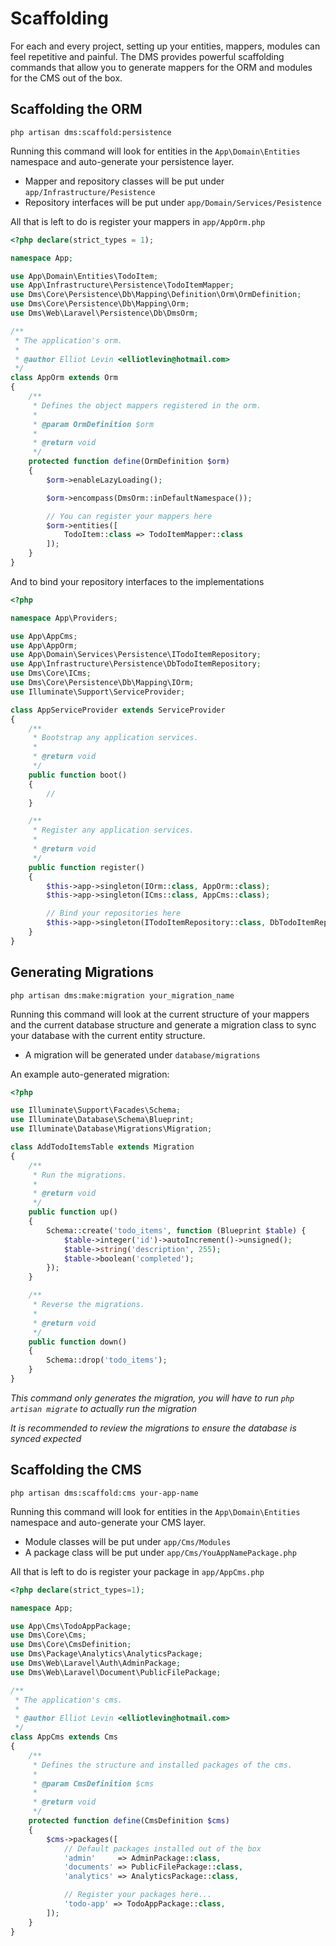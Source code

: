 Scaffolding
===========

For each and every project, setting up your entities, mappers, modules can feel
repetitive and painful. The DMS provides powerful scaffolding commands that
allow you to generate mappers for the ORM and modules for the CMS out of the box.

Scaffolding the ORM
-------------------

```
php artisan dms:scaffold:persistence
```

Running this command will look for entities in the `App\Domain\Entities` namespace
and auto-generate your persistence layer.

 - Mapper and repository classes will be put under `app/Infrastructure/Pesistence`
 - Repository interfaces will be put under `app/Domain/Services/Pesistence`

All that is left to do is register your mappers in `app/AppOrm.php`


```php
<?php declare(strict_types = 1);

namespace App;

use App\Domain\Entities\TodoItem;
use App\Infrastructure\Persistence\TodoItemMapper;
use Dms\Core\Persistence\Db\Mapping\Definition\Orm\OrmDefinition;
use Dms\Core\Persistence\Db\Mapping\Orm;
use Dms\Web\Laravel\Persistence\Db\DmsOrm;

/**
 * The application's orm.
 *
 * @author Elliot Levin <elliotlevin@hotmail.com>
 */
class AppOrm extends Orm
{
    /**
     * Defines the object mappers registered in the orm.
     *
     * @param OrmDefinition $orm
     *
     * @return void
     */
    protected function define(OrmDefinition $orm)
    {
        $orm->enableLazyLoading();

        $orm->encompass(DmsOrm::inDefaultNamespace());

        // You can register your mappers here
        $orm->entities([
            TodoItem::class => TodoItemMapper::class
        ]);
    }
}
```

And to bind your repository interfaces to the implementations


```php
<?php

namespace App\Providers;

use App\AppCms;
use App\AppOrm;
use App\Domain\Services\Persistence\ITodoItemRepository;
use App\Infrastructure\Persistence\DbTodoItemRepository;
use Dms\Core\ICms;
use Dms\Core\Persistence\Db\Mapping\IOrm;
use Illuminate\Support\ServiceProvider;

class AppServiceProvider extends ServiceProvider
{
    /**
     * Bootstrap any application services.
     *
     * @return void
     */
    public function boot()
    {
        //
    }

    /**
     * Register any application services.
     *
     * @return void
     */
    public function register()
    {
        $this->app->singleton(IOrm::class, AppOrm::class);
        $this->app->singleton(ICms::class, AppCms::class);

        // Bind your repositories here
        $this->app->singleton(ITodoItemRepository::class, DbTodoItemRepository::class);
    }
}
```

Generating Migrations
---------------------

```
php artisan dms:make:migration your_migration_name
```

Running this command will look at the current structure of your mappers
and the current database structure and generate a migration class to sync
your database with the current entity structure.

 - A migration will be generated under `database/migrations`

An example auto-generated migration:

```php
<?php

use Illuminate\Support\Facades\Schema;
use Illuminate\Database\Schema\Blueprint;
use Illuminate\Database\Migrations\Migration;

class AddTodoItemsTable extends Migration
{
    /**
     * Run the migrations.
     *
     * @return void
     */
    public function up()
    {
        Schema::create('todo_items', function (Blueprint $table) {
            $table->integer('id')->autoIncrement()->unsigned();
            $table->string('description', 255);
            $table->boolean('completed');
        });
    }

    /**
     * Reverse the migrations.
     *
     * @return void
     */
    public function down()
    {
        Schema::drop('todo_items');
    }
}
```

*This command only generates the migration, you will have to run
 `php artisan migrate` to actually run the migration*

*It is recommended to review the migrations to ensure the database is synced
expected*

Scaffolding the CMS
-------------------

```
php artisan dms:scaffold:cms your-app-name
```

Running this command will look for entities in the `App\Domain\Entities` namespace
and auto-generate your CMS layer.

 - Module classes will be put under `app/Cms/Modules`
 - A package class will be put under `app/Cms/YouAppNamePackage.php`

All that is left to do is register your package in `app/AppCms.php`

```php
<?php declare(strict_types=1);

namespace App;

use App\Cms\TodoAppPackage;
use Dms\Core\Cms;
use Dms\Core\CmsDefinition;
use Dms\Package\Analytics\AnalyticsPackage;
use Dms\Web\Laravel\Auth\AdminPackage;
use Dms\Web\Laravel\Document\PublicFilePackage;

/**
 * The application's cms.
 *
 * @author Elliot Levin <elliotlevin@hotmail.com>
 */
class AppCms extends Cms
{
    /**
     * Defines the structure and installed packages of the cms.
     *
     * @param CmsDefinition $cms
     *
     * @return void
     */
    protected function define(CmsDefinition $cms)
    {
        $cms->packages([
            // Default packages installed out of the box
            'admin'     => AdminPackage::class,
            'documents' => PublicFilePackage::class,
            'analytics' => AnalyticsPackage::class,

            // Register your packages here...
            'todo-app' => TodoAppPackage::class,
        ]);
    }
}
```